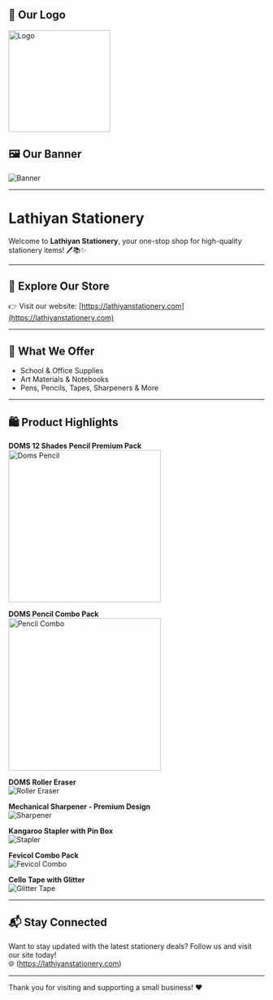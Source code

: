 ## 🧾 Our Logo

<img src="img/lathiyan-stationery-logo.png" alt="Logo" width="200" height="200"/>

## 🖼️ Our Banner

<img src="img/Lathiyan-Stationery.png" alt="Banner"/>

---

# Lathiyan Stationery

Welcome to **Lathiyan Stationery**, your one-stop shop for high-quality stationery items! 🖊️📚✨

---

## 🛒 Explore Our Store

👉 Visit our website: [https://lathiyanstationery.com](https://lathiyanstationery.com)

---

## 💼 What We Offer

- School & Office Supplies
- Art Materials & Notebooks
- Pens, Pencils, Tapes, Sharpeners & More

---

## 🛍️ Product Highlights

**DOMS 12 Shades Pencil Premium Pack**  
<img src="img/Doms-Pencil-colour-12-shades-premium-quality.png" alt="Doms Pencil" width="300" height="300"/>

**DOMS Pencil Combo Pack**  
<img src="img/doms-pencil-combo.png" alt="Pencil Combo" width="300" height="300"/>

**DOMS Roller Eraser**  
![Roller Eraser](img/doms-roller-eraser.png)

**Mechanical Sharpener - Premium Design**  
![Sharpener](img/mechanical-sharpener-luxury-design-2.png)

**Kangaroo Stapler with Pin Box**  
![Stapler](img/kangaroo-brand-stapler-with-extra-pin-box.png)

**Fevicol Combo Pack**  
![Fevicol Combo](img/fevicol-combo-offer-extra-fevistick-fevikwik.png)

**Cello Tape with Glitter**  
![Glitter Tape](img/glitter-with-cello-tape.png)

---

## 📬 Stay Connected

Want to stay updated with the latest stationery deals? Follow us and visit our site today!  
🌐 (https://lathiyanstationery.com)

---

Thank you for visiting and supporting a small business! ❤️
